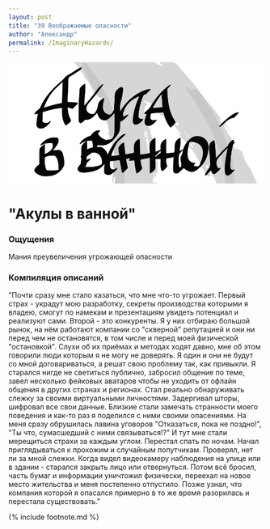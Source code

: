 ```yaml
---
layout: post
title: "39 Воображаемые опасности"
author: "Александр"
permalink: /ImaginaryHazards/
---
```

<a href="/_cards/">!["Опастности которых не было"](/_img/39.svg)</a>
# "Акулы в ванной"

### Ощущения
Мания преувеличения угрожающей опасности

### Компиляция описаний
"Почти сразу мне стало казаться, что мне что-то угрожает. Первый страх - украдут мою разработку, секреты производства которыми я владею,  смогут по намекам и презентациям увидеть потенциал и реализуют сами. Второй - это конкуренты. Я у них отбираю большой рынок, на  нём работают компании со "скверной" репутацией и они ни перед чем не остановятся, в том числе и перед моей физической "остановкой". Слухи об их приёмах и методах ходят давно, мне об этом говорили люди которым я не могу не доверять. Я один и они не будут со мной договариваться, а решат свою проблему так, как привыкли. Я старался нигде не светиться публично, забросил общение по теме, завел несколько фейковых аватаров чтобы не уходить от офлайн общения в   других странах и  регионах. Стал реально обнаруживать слежку за своими виртуальными личностями. Задергивал шторы, шифровал все свои данные. Близкие стали замечать странности моего поведения и как-то раз я поделился с ними своими опасениями. На меня сразу обрушилась лавина уговоров "Отказаться, пока не поздно!", "Ты что, сумасшедший с ними связываться!?" И тут мне стали мерещиться страхи за каждым углом. Перестал спать по ночам. Начал приглядываться к прохожим и случайным попутчикам. Проверял, нет ли за мной слежки. Когда видел видеокамеру наблюдения на улице или в здании - старался закрыть лицо или отвернуться. Потом всё бросил, часть бумаг и информации уничтожил физически, переехал на новое место жительства и меня постепенно отпустило. Позже узнал, что компания которой я опасался примерно в то же время разорилась и перестала существовать."

{% include footnote.md %}
